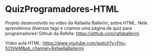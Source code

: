 # QuizProgramadores-HTML
Projeto desenvolvido no vídeo da Rafaella Ballerini, sobre HTML. Nele aprendemos diversas tags e criamos uma página de quiz para programadores!
Github da Rafella: https://github.com/rafaballerini

Vídeo aula HTML: https://www.youtube.com/watch?v=Fhy-5CtVkiM&ab_channel=RafaellaBallerini
